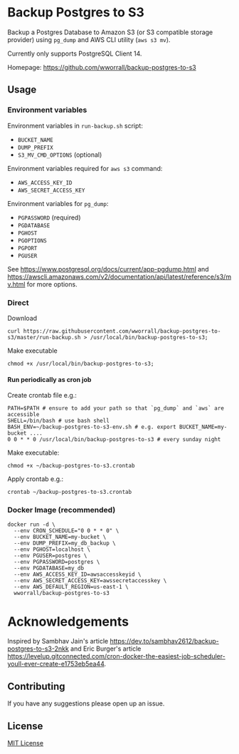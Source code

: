 # Backup Postgres to S3

Backup a Postgres Database to Amazon S3 (or S3 compatible storage provider) using `pg_dump` and AWS CLI utility (`aws s3 mv`).

Currently only supports PostgreSQL Client 14.

Homepage: https://github.com/wworrall/backup-postgres-to-s3

## Usage

### Environment variables

Environment variables in `run-backup.sh` script:

- `BUCKET_NAME`
- `DUMP_PREFIX`
- `S3_MV_CMD_OPTIONS` (optional)

Environment variables required for `aws s3` command:

- `AWS_ACCESS_KEY_ID`
- `AWS_SECRET_ACCESS_KEY`

Environment variables for `pg_dump`:

- `PGPASSWORD` (required)
- `PGDATABASE`
- `PGHOST`
- `PGOPTIONS`
- `PGPORT`
- `PGUSER`

See https://www.postgresql.org/docs/current/app-pgdump.html and https://awscli.amazonaws.com/v2/documentation/api/latest/reference/s3/mv.html for more options.

### Direct

Download

```console
curl https://raw.githubusercontent.com/wworrall/backup-postgres-to-s3/master/run-backup.sh > /usr/local/bin/backup-postgres-to-s3;
```

Make executable

```console
chmod +x /usr/local/bin/backup-postgres-to-s3;
```

#### Run periodically as cron job

Create crontab file e.g.:

```cron
PATH=$PATH # ensure to add your path so that `pg_dump` and `aws` are accessible
SHELL=/bin/bash # use bash shell
BASH_ENV=~/backup-postgres-to-s3-env.sh # e.g. export BUCKET_NAME=my-bucket ....
0 0 * * 0 /usr/local/bin/backup-postgres-to-s3 # every sunday night
```

Make executable:

```console
chmod +x ~/backup-postgres-to-s3.crontab
```

Apply crontab e.g.:

```console
crontab ~/backup-postgres-to-s3.crontab
```

### Docker Image (recommended)

```console
docker run -d \
  --env CRON_SCHEDULE="0 0 * * 0" \
  --env BUCKET_NAME=my-bucket \
  --env DUMP_PREFIX=my_db_backup \
  --env PGHOST=localhost \
  --env PGUSER=postgres \
  --env PGPASSWORD=postgres \
  --env PGDATABASE=my_db
  --env AWS_ACCESS_KEY_ID=awsaccesskeyid \
  --env AWS_SECRET_ACCESS_KEY=awssecretaccesskey \
  --env AWS_DEFAULT_REGION=us-east-1 \
  wworrall/backup-postgres-to-s3
```

# Acknowledgements

Inspired by Sambhav Jain's article https://dev.to/sambhav2612/backup-postgres-to-s3-2nkk and Eric Burger's article https://levelup.gitconnected.com/cron-docker-the-easiest-job-scheduler-youll-ever-create-e1753eb5ea44.

## Contributing

If you have any suggestions please open up an issue.

## License

[MIT License](http://opensource.org/licenses/MIT)
